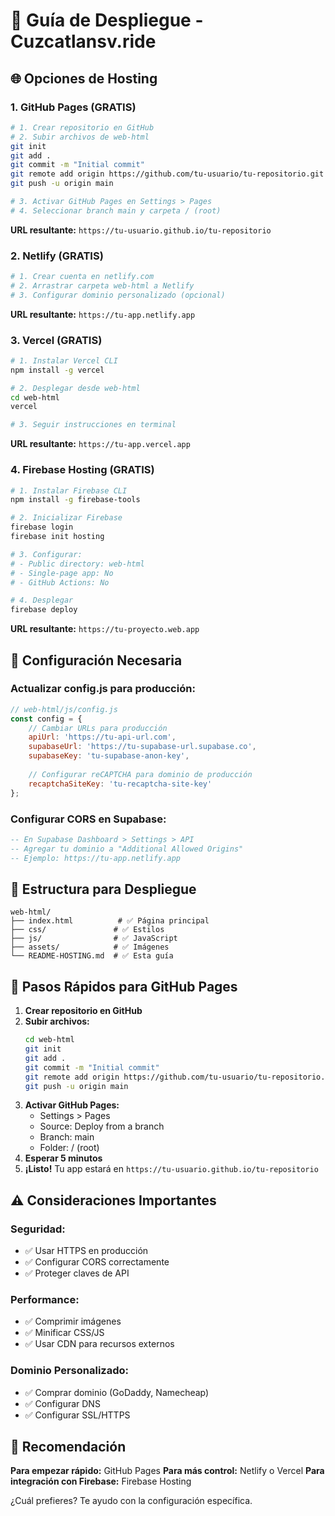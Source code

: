 # 🚀 Guía de Despliegue - Cuzcatlansv.ride

## 🌐 Opciones de Hosting

### 1. **GitHub Pages (GRATIS)**
```bash
# 1. Crear repositorio en GitHub
# 2. Subir archivos de web-html
git init
git add .
git commit -m "Initial commit"
git remote add origin https://github.com/tu-usuario/tu-repositorio.git
git push -u origin main

# 3. Activar GitHub Pages en Settings > Pages
# 4. Seleccionar branch main y carpeta / (root)
```

**URL resultante:** `https://tu-usuario.github.io/tu-repositorio`

### 2. **Netlify (GRATIS)**
```bash
# 1. Crear cuenta en netlify.com
# 2. Arrastrar carpeta web-html a Netlify
# 3. Configurar dominio personalizado (opcional)
```

**URL resultante:** `https://tu-app.netlify.app`

### 3. **Vercel (GRATIS)**
```bash
# 1. Instalar Vercel CLI
npm install -g vercel

# 2. Desplegar desde web-html
cd web-html
vercel

# 3. Seguir instrucciones en terminal
```

**URL resultante:** `https://tu-app.vercel.app`

### 4. **Firebase Hosting (GRATIS)**
```bash
# 1. Instalar Firebase CLI
npm install -g firebase-tools

# 2. Inicializar Firebase
firebase login
firebase init hosting

# 3. Configurar:
# - Public directory: web-html
# - Single-page app: No
# - GitHub Actions: No

# 4. Desplegar
firebase deploy
```

**URL resultante:** `https://tu-proyecto.web.app`

## 🔧 Configuración Necesaria

### **Actualizar config.js para producción:**
```javascript
// web-html/js/config.js
const config = {
    // Cambiar URLs para producción
    apiUrl: 'https://tu-api-url.com',
    supabaseUrl: 'https://tu-supabase-url.supabase.co',
    supabaseKey: 'tu-supabase-anon-key',
    
    // Configurar reCAPTCHA para dominio de producción
    recaptchaSiteKey: 'tu-recaptcha-site-key'
};
```

### **Configurar CORS en Supabase:**
```sql
-- En Supabase Dashboard > Settings > API
-- Agregar tu dominio a "Additional Allowed Origins"
-- Ejemplo: https://tu-app.netlify.app
```

## 📁 Estructura para Despliegue

```
web-html/
├── index.html          # ✅ Página principal
├── css/               # ✅ Estilos
├── js/                # ✅ JavaScript
├── assets/            # ✅ Imágenes
└── README-HOSTING.md  # ✅ Esta guía
```

## 🚀 Pasos Rápidos para GitHub Pages

1. **Crear repositorio en GitHub**
2. **Subir archivos:**
   ```bash
   cd web-html
   git init
   git add .
   git commit -m "Initial commit"
   git remote add origin https://github.com/tu-usuario/tu-repositorio.git
   git push -u origin main
   ```
3. **Activar GitHub Pages:**
   - Settings > Pages
   - Source: Deploy from a branch
   - Branch: main
   - Folder: / (root)
4. **Esperar 5 minutos**
5. **¡Listo!** Tu app estará en `https://tu-usuario.github.io/tu-repositorio`

## ⚠️ Consideraciones Importantes

### **Seguridad:**
- ✅ Usar HTTPS en producción
- ✅ Configurar CORS correctamente
- ✅ Proteger claves de API

### **Performance:**
- ✅ Comprimir imágenes
- ✅ Minificar CSS/JS
- ✅ Usar CDN para recursos externos

### **Dominio Personalizado:**
- ✅ Comprar dominio (GoDaddy, Namecheap)
- ✅ Configurar DNS
- ✅ Configurar SSL/HTTPS

## 🎯 Recomendación

**Para empezar rápido:** GitHub Pages
**Para más control:** Netlify o Vercel
**Para integración con Firebase:** Firebase Hosting

¿Cuál prefieres? Te ayudo con la configuración específica. 